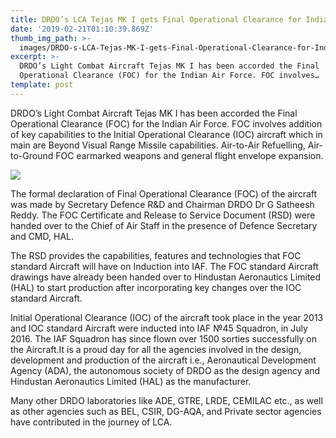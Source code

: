 ```yaml
---
title: DRDO’s LCA Tejas MK I gets Final Operational Clearance for Indian Air Force
date: '2019-02-21T01:10:39.869Z'
thumb_img_path: >-
  images/DRDO-s-LCA-Tejas-MK-I-gets-Final-Operational-Clearance-for-Indian-Air-Force/1*8XVe6wMbBUcR1XCtrdqZ0Q.jpeg
excerpt: >-
  DRDO’s Light Combat Aircraft Tejas MK I has been accorded the Final
  Operational Clearance (FOC) for the Indian Air Force. FOC involves…
template: post
---
```

DRDO’s Light Combat Aircraft Tejas MK I has been accorded the Final Operational Clearance (FOC) for the Indian Air Force. FOC involves addition of key capabilities to the Initial Operational Clearance (IOC) aircraft which in main are Beyond Visual Range Missile capabilities. Air-to-Air Refuelling, Air-to-Ground FOC earmarked weapons and general flight envelope expansion.

![](/images/DRDO-s-LCA-Tejas-MK-I-gets-Final-Operational-Clearance-for-Indian-Air-Force/1*8XVe6wMbBUcR1XCtrdqZ0Q.jpeg)

The formal declaration of Final Operational Clearance (FOC) of the aircraft was made by Secretary Defence R&D and Chairman DRDO Dr G Satheesh Reddy. The FOC Certificate and Release to Service Document (RSD) were handed over to the Chief of Air Staff in the presence of Defence Secretary and CMD, HAL.

The RSD provides the capabilities, features and technologies that FOC standard Aircraft will have on Induction into IAF. The FOC standard Aircraft drawings have already been handed over to Hindustan Aeronautics Limited (HAL) to start production after incorporating key changes over the IOC standard Aircraft.

Initial Operational Clearance (IOC) of the aircraft took place in the year 2013 and IOC standard Aircraft were inducted into IAF №45 Squadron, in July 2016. The IAF Squadron has since flown over 1500 sorties successfully on the Aircraft.It is a proud day for all the agencies involved in the design, development and production of the aircraft i.e., Aeronautical Development Agency (ADA), the autonomous society of DRDO as the design agency and Hindustan Aeronautics Limited (HAL) as the manufacturer.

Many other DRDO laboratories like ADE, GTRE, LRDE, CEMILAC etc., as well as other agencies such as BEL, CSIR, DG-AQA, and Private sector agencies have contributed in the journey of LCA.
